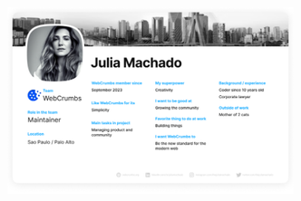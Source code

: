 <img alt="webcrumbs profile" src="https://github.com/thejuliamachado/thejuliamachado/blob/ff9af95ab796429cb9510ea9040482909c72645e/contact-card.png"/>
